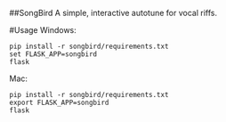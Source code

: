 ##SongBird
A simple, interactive autotune for vocal riffs.

#Usage
Windows:
```
pip install -r songbird/requirements.txt
set FLASK_APP=songbird
flask
```
Mac:
```
pip install -r songbird/requirements.txt
export FLASK_APP=songbird
flask
```